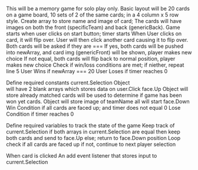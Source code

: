 This will be a memory game for solo play only. 
Basic layout will be 20 cards on a game board, 10 sets of 2 of the same cards; in a 4 column x 5 row style.
Create array to store name and image of card; 
The cards will have images on both the front (specificTeam) and back (genericBack).
Game starts when user clicks on start button; timer starts
When User clicks on card, it will flip over. User will then click another card causing it to flip over.
Both cards will be asked if they are === 
If yes, both cards will be pushed into newArray, and card img (genericFront) will be shown, player makes new choice
If not equal, both cards will flip back to normal position, player makes new choice
Check if win/loss conditions are met; if niether, repeat line 5
User Wins if newArray === 20
User Loses if timer reaches 0



Define required constants
    current.Selection Object  
        will have 2 blank arrays
        which stores data on user.Click 
    face.Up Object
        will store already matched cards
        will be used to determine if game has been won yet
    cards. Object
        will store image of teamName
        all will start face.Down
    Win Condition
        if all cards are faced up; and timer does not equal 0
    Lose Condition
        if timer reaches 0

Define required variables to track the state of the game
    Keep track of current.Selection
        if both arrays in current.Selection are equal
            then keep both cards and send to face.Up
            else; return to face.Down position
    Loop
        check if all cards are faced up
        if not, continue to next player selection

When card is clicked
    An add event listener that stores input to current.Selection
       
        


